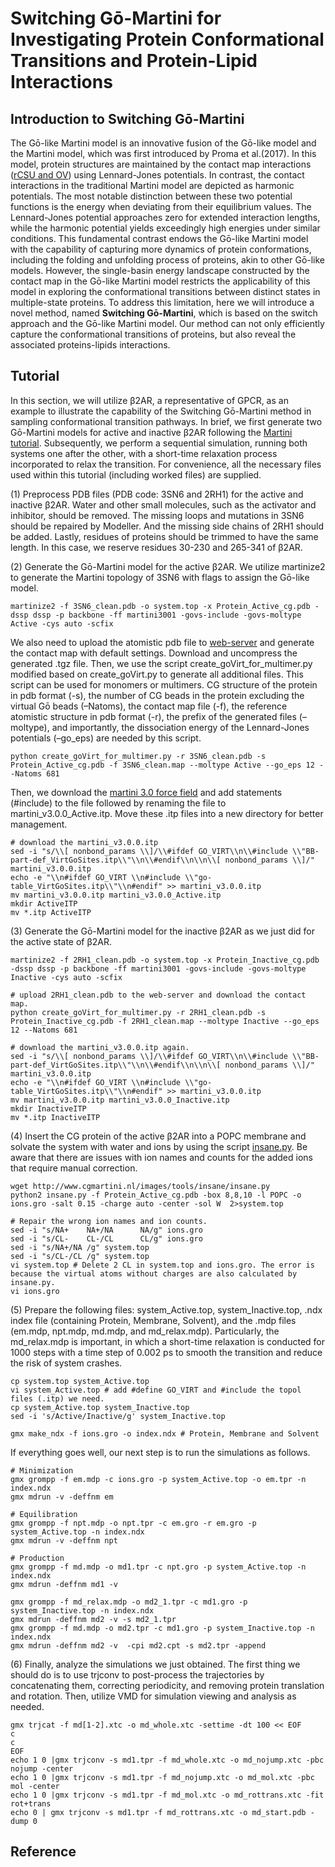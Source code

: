 # Switching Gō-Martini for Investigating Protein Conformational Transitions and Protein-Lipid Interactions

## Introduction to Switching Gō-Martini

The Gō-like Martini model is an innovative fusion of the Gō-like model and the Martini model, which was first introduced by Proma et al.(2017). In this model, protein structures are maintained by the contact map interactions ([rCSU and OV](http://info.ifpan.edu.pl/~rcsu/rcsu/index.html)) using Lennard-Jones potentials. In contrast, the contact interactions in the traditional Martini model are depicted as harmonic potentials. The most notable distinction between these two potential functions is the energy when deviating from their equilibrium values. The Lennard-Jones potential approaches zero for extended interaction lengths, while the harmonic potential yields exceedingly high energies under similar conditions. This fundamental contrast endows the Gō-like Martini model with the capability of capturing more dynamics of protein conformations, including the folding and unfolding process of proteins, akin to other Gō-like models. However, the single-basin energy landscape constructed by the contact map in the Gō-like Martini model restricts the applicability of this model in exploring the conformational transitions between distinct states in multiple-state proteins. To address this limitation, here we will introduce a novel method, named **Switching Gō-Martini**, which is based on the switch approach and the Gō-like Martini model. Our method can not only efficiently capture the conformational transitions of proteins, but also reveal the associated proteins-lipids interactions.

## Tutorial

In this section, we will utilize β2AR, a representative of GPCR, as an example to illustrate the capability of the Switching Gō-Martini method in sampling conformational transition pathways. In brief, we first generate two Gō-Martini models for active and inactive β2AR following the [Martini tutorial](http://cgmartini.nl/index.php/2021-martini-online-workshop/tutorials/564-2-proteins-basic-and-martinize-2). Subsequently, we perform a sequential simulation, running both systems one after the other, with a short-time relaxation process incorporated to relax the transition. For convenience, all the necessary files used within this tutorial (including worked files) are supplied.

(1) Preprocess PDB files (PDB code: 3SN6 and 2RH1) for the active and inactive β2AR. Water and other small molecules, such as the activator and inhibitor, should be removed. The missing loops and mutations in 3SN6 should be repaired by Modeller. And the missing side chains of 2RH1 should be added. Lastly, residues of proteins should be trimmed to have the same length. In this case, we reserve residues 30-230 and 265-341 of β2AR.

(2) Generate the Gō-Martini model for the active β2AR. We utilize martinize2 to generate the Martini topology of 3SN6 with flags to assign the Gō-like model.

```
martinize2 -f 3SN6_clean.pdb -o system.top -x Protein_Active_cg.pdb -dssp dssp -p backbone -ff martini3001 -govs-include -govs-moltype Active -cys auto -scfix

```

We also need to upload the atomistic pdb file to [web-server](http://info.ifpan.edu.pl/~rcsu/rcsu/index.html) and generate the contact map with default settings. Download and uncompress the generated .tgz file. Then, we use the script create_goVirt_for_multimer.py modified based on create_goVirt.py to generate all additional files. This script can be used for monomers or multimers. CG structure of the protein in pdb format (-s), the number of CG beads in the protein excluding the virtual Gō beads (–Natoms), the contact map file (-f), the reference atomistic structure in pdb format (-r), the prefix of the generated files (–moltype), and importantly, the dissociation energy of the Lennard-Jones potentials (–go_eps) are needed by this script.

```
python create_goVirt_for_multimer.py -r 3SN6_clean.pdb -s Protein_Active_cg.pdb -f 3SN6_clean.map --moltype Active --go_eps 12 --Natoms 681

```

Then, we download the [martini 3.0 force field](http://www.cgmartini.nl/images/martini_v300.zip) and add statements (#include) to the file followed by renaming the file to martini_v3.0.0_Active.itp. Move these .itp files into a new directory for better management.

```
# download the martini_v3.0.0.itp
sed -i "s/\\[ nonbond_params \\]/\\#ifdef GO_VIRT\\n\\#include \\"BB-part-def_VirtGoSites.itp\\"\\n\\#endif\\n\\n\\[ nonbond_params \\]/" martini_v3.0.0.itp
echo -e "\\n#ifdef GO_VIRT \\n#include \\"go-table_VirtGoSites.itp\\"\\n#endif" >> martini_v3.0.0.itp
mv martini_v3.0.0.itp martini_v3.0.0_Active.itp
mkdir ActiveITP
mv *.itp ActiveITP

```

(3) Generate the Gō-Martini model for the inactive β2AR as we just did for the active state of β2AR.

```
martinize2 -f 2RH1_clean.pdb -o system.top -x Protein_Inactive_cg.pdb -dssp dssp -p backbone -ff martini3001 -govs-include -govs-moltype Inactive -cys auto -scfix

# upload 2RH1_clean.pdb to the web-server and download the contact map.
python create_goVirt_for_multimer.py -r 2RH1_clean.pdb -s Protein_Inactive_cg.pdb -f 2RH1_clean.map --moltype Inactive --go_eps 12 --Natoms 681

# download the martini_v3.0.0.itp again.
sed -i "s/\\[ nonbond_params \\]/\\#ifdef GO_VIRT\\n\\#include \\"BB-part-def_VirtGoSites.itp\\"\\n\\#endif\\n\\n\\[ nonbond_params \\]/" martini_v3.0.0.itp
echo -e "\\n#ifdef GO_VIRT \\n#include \\"go-table_VirtGoSites.itp\\"\\n#endif" >> martini_v3.0.0.itp
mv martini_v3.0.0.itp martini_v3.0.0_Inactive.itp
mkdir InactiveITP
mv *.itp InactiveITP

```

(4) Insert the CG protein of the active β2AR into a POPC membrane and solvate the system with water and ions by using the script [insane.py](http://www.cgmartini.nl/images/tools/insane/insane.py). Be aware that there are issues with ion names and counts for the added ions that require manual correction.

```
wget http://www.cgmartini.nl/images/tools/insane/insane.py
python2 insane.py -f Protein_Active_cg.pdb -box 8,8,10 -l POPC -o ions.gro -salt 0.15 -charge auto -center -sol W  2>system.top

# Repair the wrong ion names and ion counts.
sed -i "s/NA+    NA+/NA      NA/g" ions.gro
sed -i "s/CL-    CL-/CL      CL/g" ions.gro
sed -i "s/NA+/NA /g" system.top
sed -i "s/CL-/CL /g" system.top
vi system.top # Delete 2 CL in system.top and ions.gro. The error is because the virtual atoms without charges are also calculated by insane.py.
vi ions.gro

```

(5) Prepare the following files: system_Active.top, system_Inactive.top, .ndx index file (containing Protein, Membrane, Solvent), and the .mdp files (em.mdp, npt.mdp, md.mdp, and md_relax.mdp). Particularly, the md_relax.mdp is important, in which a short-time relaxation is conducted for 1000 steps with a time step of 0.002 ps to smooth the transition and reduce the risk of system crashes.

```
cp system.top system_Active.top
vi system_Active.top # add #define GO_VIRT and #include the topol files (.itp) we need.
cp system_Active.top system_Inactive.top
sed -i 's/Active/Inactive/g' system_Inactive.top

gmx make_ndx -f ions.gro -o index.ndx # Protein, Membrane and Solvent

```

If everything goes well, our next step is to run the simulations as follows.

```
# Minimization
gmx grompp -f em.mdp -c ions.gro -p system_Active.top -o em.tpr -n index.ndx
gmx mdrun -v -deffnm em

# Equilibration
gmx grompp -f npt.mdp -o npt.tpr -c em.gro -r em.gro -p system_Active.top -n index.ndx
gmx mdrun -v -deffnm npt

# Production
gmx grompp -f md.mdp -o md1.tpr -c npt.gro -p system_Active.top -n index.ndx
gmx mdrun -deffnm md1 -v

gmx grompp -f md_relax.mdp -o md2_1.tpr -c md1.gro -p system_Inactive.top -n index.ndx
gmx mdrun -deffnm md2 -v -s md2_1.tpr
gmx grompp -f md.mdp -o md2.tpr -c md1.gro -p system_Inactive.top -n index.ndx
gmx mdrun -deffnm md2 -v  -cpi md2.cpt -s md2.tpr -append

```

(6) Finally, analyze the simulations we just obtained. The first thing we should do is to use trjconv to post-process the trajectories by concatenating them, correcting periodicity, and removing protein translation and rotation. Then, utilize VMD for simulation viewing and analysis as needed.

```
gmx trjcat -f md[1-2].xtc -o md_whole.xtc -settime -dt 100 << EOF
c
c
EOF
echo 1 0 |gmx trjconv -s md1.tpr -f md_whole.xtc -o md_nojump.xtc -pbc nojump -center
echo 1 0 |gmx trjconv -s md1.tpr -f md_nojump.xtc -o md_mol.xtc -pbc mol -center
echo 1 0 |gmx trjconv -s md1.tpr -f md_mol.xtc -o md_rottrans.xtc -fit rot+trans
echo 0 | gmx trjconv -s md1.tpr -f md_rottrans.xtc -o md_start.pdb -dump 0

```

## Reference
